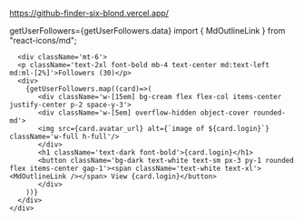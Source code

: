 https://github-finder-six-blond.vercel.app/

 getUserFollowers={getUserFollowers.data}
 import { MdOutlineLink } from "react-icons/md";
   
      <div className='mt-6'>
      <p className='text-2xl font-bold mb-4 text-center md:text-left md:ml-[2%]'>Followers (30)</p>
      <div>
        {getUserFollowers.map((card)=>(
           <div className='w-[15em] bg-cream flex flex-col items-center justify-center p-2 space-y-3'>
           <div className='w-[5em] overflow-hidden object-cover rounded-md'>
           <img src={card.avatar_url} alt={`image of ${card.login}`} className='w-full h-full'/>
           </div>
           <h1 className='text-dark font-bold'>{card.login}</h1>
           <button className='bg-dark text-white text-sm px-3 py-1 rounded flex items-center gap-1'><span className='text-white text-xl'><MdOutlineLink /></span> View {card.login}</button>
           </div>
        ))}
      </div>
    </div>
